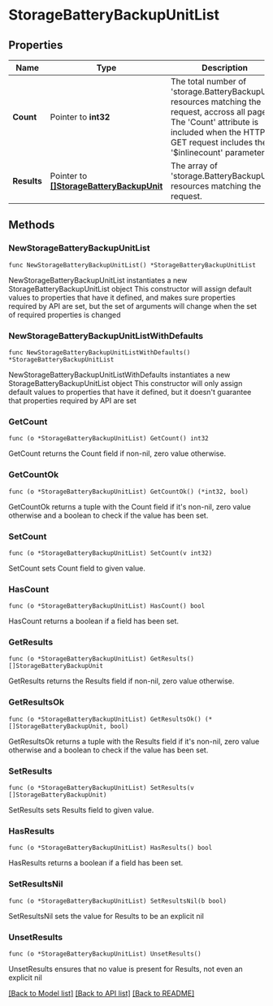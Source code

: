# StorageBatteryBackupUnitList

## Properties

Name | Type | Description | Notes
------------ | ------------- | ------------- | -------------
**Count** | Pointer to **int32** | The total number of &#39;storage.BatteryBackupUnit&#39; resources matching the request, accross all pages. The &#39;Count&#39; attribute is included when the HTTP GET request includes the &#39;$inlinecount&#39; parameter. | [optional] 
**Results** | Pointer to [**[]StorageBatteryBackupUnit**](StorageBatteryBackupUnit.md) | The array of &#39;storage.BatteryBackupUnit&#39; resources matching the request. | [optional] 

## Methods

### NewStorageBatteryBackupUnitList

`func NewStorageBatteryBackupUnitList() *StorageBatteryBackupUnitList`

NewStorageBatteryBackupUnitList instantiates a new StorageBatteryBackupUnitList object
This constructor will assign default values to properties that have it defined,
and makes sure properties required by API are set, but the set of arguments
will change when the set of required properties is changed

### NewStorageBatteryBackupUnitListWithDefaults

`func NewStorageBatteryBackupUnitListWithDefaults() *StorageBatteryBackupUnitList`

NewStorageBatteryBackupUnitListWithDefaults instantiates a new StorageBatteryBackupUnitList object
This constructor will only assign default values to properties that have it defined,
but it doesn't guarantee that properties required by API are set

### GetCount

`func (o *StorageBatteryBackupUnitList) GetCount() int32`

GetCount returns the Count field if non-nil, zero value otherwise.

### GetCountOk

`func (o *StorageBatteryBackupUnitList) GetCountOk() (*int32, bool)`

GetCountOk returns a tuple with the Count field if it's non-nil, zero value otherwise
and a boolean to check if the value has been set.

### SetCount

`func (o *StorageBatteryBackupUnitList) SetCount(v int32)`

SetCount sets Count field to given value.

### HasCount

`func (o *StorageBatteryBackupUnitList) HasCount() bool`

HasCount returns a boolean if a field has been set.

### GetResults

`func (o *StorageBatteryBackupUnitList) GetResults() []StorageBatteryBackupUnit`

GetResults returns the Results field if non-nil, zero value otherwise.

### GetResultsOk

`func (o *StorageBatteryBackupUnitList) GetResultsOk() (*[]StorageBatteryBackupUnit, bool)`

GetResultsOk returns a tuple with the Results field if it's non-nil, zero value otherwise
and a boolean to check if the value has been set.

### SetResults

`func (o *StorageBatteryBackupUnitList) SetResults(v []StorageBatteryBackupUnit)`

SetResults sets Results field to given value.

### HasResults

`func (o *StorageBatteryBackupUnitList) HasResults() bool`

HasResults returns a boolean if a field has been set.

### SetResultsNil

`func (o *StorageBatteryBackupUnitList) SetResultsNil(b bool)`

 SetResultsNil sets the value for Results to be an explicit nil

### UnsetResults
`func (o *StorageBatteryBackupUnitList) UnsetResults()`

UnsetResults ensures that no value is present for Results, not even an explicit nil

[[Back to Model list]](../README.md#documentation-for-models) [[Back to API list]](../README.md#documentation-for-api-endpoints) [[Back to README]](../README.md)



